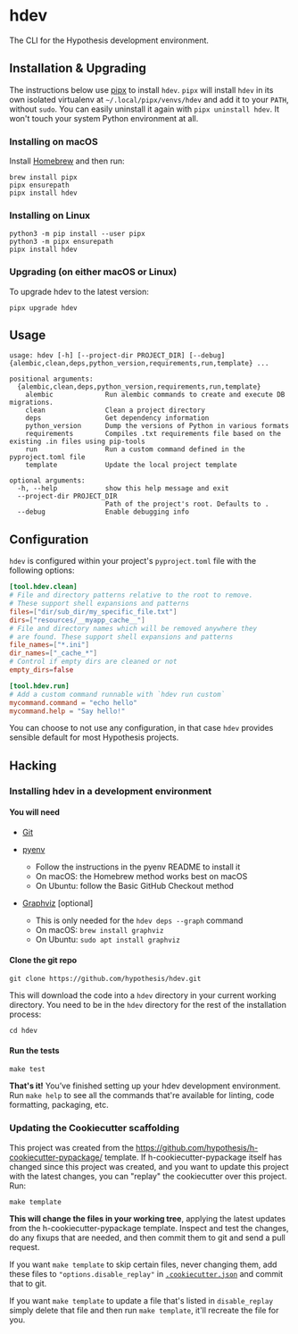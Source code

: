 # hdev

The CLI for the Hypothesis development environment.

Installation & Upgrading
------------------------

The instructions below use [pipx](https://pipxproject.github.io/pipx/) to
install `hdev`. `pipx` will install `hdev` in its own isolated virtualenv at
`~/.local/pipx/venvs/hdev` and add it to your `PATH`, without `sudo`. You can
easily uninstall it again with `pipx uninstall hdev`. It won't touch your
system Python environment at all.

### Installing on macOS

Install [Homebrew](https://brew.sh/) and then run:

```shellsession
brew install pipx
pipx ensurepath
pipx install hdev
```

### Installing on Linux

```shellsession
python3 -m pip install --user pipx
python3 -m pipx ensurepath
pipx install hdev
```

### Upgrading (on either macOS or Linux)

To upgrade hdev to the latest version:

```shellsession
pipx upgrade hdev
```

Usage
-----

```
usage: hdev [-h] [--project-dir PROJECT_DIR] [--debug] {alembic,clean,deps,python_version,requirements,run,template} ...

positional arguments:
  {alembic,clean,deps,python_version,requirements,run,template}
    alembic             Run alembic commands to create and execute DB migrations.
    clean               Clean a project directory
    deps                Get dependency information
    python_version      Dump the versions of Python in various formats
    requirements        Compiles .txt requirements file based on the existing .in files using pip-tools
    run                 Run a custom command defined in the pyproject.toml file
    template            Update the local project template

optional arguments:
  -h, --help            show this help message and exit
  --project-dir PROJECT_DIR
                        Path of the project's root. Defaults to .
  --debug               Enable debugging info
```

Configuration
-------------

`hdev` is configured within your project's `pyproject.toml` file with the following options:

```toml
[tool.hdev.clean]
# File and directory patterns relative to the root to remove.
# These support shell expansions and patterns
files=["dir/sub_dir/my_specific_file.txt"]
dirs=["resources/__myapp_cache__"]
# File and directory names which will be removed anywhere they
# are found. These support shell expansions and patterns
file_names=["*.ini"]
dir_names=["_cache_*"]
# Control if empty dirs are cleaned or not
empty_dirs=false

[tool.hdev.run]
# Add a custom command runnable with `hdev run custom`
mycommand.command = "echo hello"
mycommand.help = "Say hello!"
```

You can choose to not use any configuration, in that case `hdev` provides
sensible default for most Hypothesis projects.

Hacking
-------

### Installing hdev in a development environment

#### You will need

* [Git](https://git-scm.com/)

* [pyenv](https://github.com/pyenv/pyenv)
  * Follow the instructions in the pyenv README to install it
  * On macOS: the Homebrew method works best on macOS
  * On Ubuntu: follow the Basic GitHub Checkout method

* [Graphviz](https://graphviz.org/) \[optional\]
  * This is only needed for the `hdev deps --graph` command
  * On macOS: `brew install graphviz`
  * On Ubuntu: `sudo apt install graphviz`

#### Clone the git repo

```terminal
git clone https://github.com/hypothesis/hdev.git
```

This will download the code into a `hdev` directory
in your current working directory. You need to be in the
`hdev` directory for the rest of the installation
process:

```terminal
cd hdev
```

#### Run the tests

```terminal
make test
```

**That's it!** You’ve finished setting up your hdev
development environment. Run `make help` to see all the commands that're
available for linting, code formatting, packaging, etc.

### Updating the Cookiecutter scaffolding

This project was created from the
https://github.com/hypothesis/h-cookiecutter-pypackage/ template.
If h-cookiecutter-pypackage itself has changed since this project was created, and
you want to update this project with the latest changes, you can "replay" the
cookiecutter over this project. Run:

```terminal
make template
```

**This will change the files in your working tree**, applying the latest
updates from the h-cookiecutter-pypackage template. Inspect and test the
changes, do any fixups that are needed, and then commit them to git and send a
pull request.

If you want `make template` to skip certain files, never changing them, add
these files to `"options.disable_replay"` in
[`.cookiecutter.json`](.cookiecutter.json) and commit that to git.

If you want `make template` to update a file that's listed in `disable_replay`
simply delete that file and then run `make template`, it'll recreate the file
for you.

